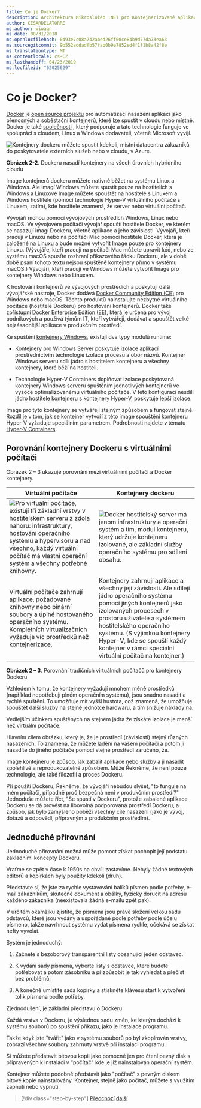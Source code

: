 ```yaml
---
title: Co je Docker?
description: Architektura Mikroslužeb .NET pro Kontejnerizované aplikace .NET | Co je Docker?
author: CESARDELATORRE
ms.author: wiwagn
ms.date: 08/31/2018
ms.openlocfilehash: 0493e7c08a742abed26ff00ce84b9d77da73ea63
ms.sourcegitcommit: 9b552addadfb57fab0b9e7852ed4f1f1b8a42f8e
ms.translationtype: MT
ms.contentlocale: cs-CZ
ms.lasthandoff: 04/23/2019
ms.locfileid: "62025629"
---
```

# <a name="what-is-docker"></a>Co je Docker?

[Docker](https://www.docker.com/) je [open source projektu](https://github.com/docker/docker) pro automatizaci nasazení aplikací jako přenosných a soběstační kontejnerů, které lze spustit v cloudu nebo místně. Docker je také [společnosti](https://www.docker.com/) , který podporuje a tato technologie funguje ve spolupráci s cloudem, Linux a Windows dodavateli, včetně Microsoft vyvíjí.

![Kontejnery dockeru můžete spustit kdekoli, místní datacentra zákazníků do poskytovatele externích služeb nebo v cloudu, v Azure.](./media/image2.png)

**Obrázek 2-2**. Dockeru nasadí kontejnery na všech úrovních hybridního cloudu

Image kontejnerů dockeru můžete nativně běžet na systému Linux a Windows. Ale imagí Windows můžete spustit pouze na hostitelích s Windows a Linuxové Image můžete spouštět na hostitelé s Linuxem a Windows hostitele (pomocí technologie Hyper-V virtuálního počítače s Linuxem, zatím), kde hostitele znamená, že server nebo virtuální počítač.

Vývojáři mohou pomocí vývojových prostředích Windows, Linux nebo macOS. Ve vývojovém počítači vývojář spouští hostitele Docker, ve kterém se nasazují imagí Dockeru, včetně aplikace a jeho závislosti. Vývojáři, kteří pracují v Linuxu nebo na počítači Mac pomocí hostitele Docker, která je založené na Linuxu a bude možné vytvořit Image pouze pro kontejnery Linuxu. (Vývojáře, kteří pracují na počítači Mac můžete upravit kód, nebo ze systému macOS spusťte rozhraní příkazového řádku Dockeru, ale v době době psaní tohoto textu nejsou spuštěné kontejnery přímo v systému macOS.) Vývojáři, kteří pracují ve Windows můžete vytvořit Image pro kontejnery Windows nebo Linuxem.

K hostování kontejnerů ve vývojových prostředích a poskytují další vývojářské nástroje, Docker dodává [Docker Community Edition (CE)](https://www.docker.com/community-edition) pro Windows nebo macOS. Těchto produktů nainstalujte nezbytné virtuálního počítače (hostitele Dockeru) pro hostování kontejnerů. Docker také zpřístupní [Docker Enterprise Edition (EE)](https://www.docker.com/enterprise-edition), která je určená pro vývoj podnikových a používá týmům IT, kteří vytvářejí, dodávat a spouštět velké nejzásadnější aplikace v produkčním prostředí.

Ke spuštění [kontejnery Windows](/virtualization/windowscontainers/about/), existují dva typy modulů runtime:

- Kontejnery pro Windows Server poskytuje izolace aplikací prostřednictvím technologie izolace procesu a obor názvů. Kontejner Windows serveru sdílí jádro s hostitelem kontejneru a všechny kontejnery, které běží na hostiteli.

- Technologie Hyper-V Containers doplňovat izolace poskytovaná kontejnery Windows serveru spuštěním jednotlivých kontejnerů ve vysoce optimalizovanému virtuálního počítače. V této konfiguraci nesdílí jádro hostitele kontejneru s kontejnery Hyper-V, poskytuje lepší izolace.

Image pro tyto kontejnery se vytvářejí stejným způsobem a fungovat stejně. Rozdíl je v tom, jak se kontejner vytvoří z této image spouštění kontejneru Hyper-V vyžaduje speciálním parametrem. Podrobnosti najdete v tématu [Hyper-V Containers](https://docs.microsoft.com/virtualization/windowscontainers/manage-containers/hyperv-container).

## <a name="comparing-docker-containers-with-virtual-machines"></a>Porovnání kontejnery Dockeru s virtuálními počítači

Obrázek 2 – 3 ukazuje porovnání mezi virtuálními počítači a Docker kontejnery.

| Virtuální počítače | Kontejnery dockeru |
| -----------------| ------------------|
|![Pro virtuální počítače, existují tři základní vrstvy v hostitelském serveru z zdola nahoru: infrastruktury, hostování operačního systému a hypervisoru a nad všechno, každý virtuální počítač má vlastní operační systém a všechny potřebné knihovny.](./media/image3.png)|![Docker hostitelský server má jenom infrastruktury a operační systém a tím, modul kontejneru, který udržuje kontejneru izolované, ale základní služby operačního systému pro sdílení obsahu.](./media/image4.png)|
|Virtuální počítače zahrnují aplikace, požadované knihovny nebo binární soubory a úplné hostovaného operačního systému. Kompletních virtualizačních vyžaduje víc prostředků než kontejnerizace. | Kontejnery zahrnují aplikace a všechny její závislosti. Ale sdílejí jádro operačního systému pomocí jiných kontejnerů jako izolovaných procesech v prostoru uživatele a systémem hostitelského operačního systému. (S výjimkou kontejnery Hyper-V, kde se spouští každý kontejner v rámci speciální virtuální počítač na kontejner.) |

**Obrázek 2 – 3**. Porovnání tradičních virtuálních počítačů pro kontejnery Dockeru

Vzhledem k tomu, že kontejnery vyžadují mnohem méně prostředků (například nepotřebují plném operačním systému), jsou snadno nasadit a rychlé spuštění. To umožňuje mít vyšší hustota, což znamená, že umožňuje spouštět další služby na stejné jednotce hardwaru, a tím snižuje náklady na.

Vedlejším účinkem spuštěných na stejném jádra že získáte izolace je menší než virtuální počítače.

Hlavním cílem obrázku, který je, že je prostředí (závislosti) stejný různých nasazeních. To znamená, že můžete ladění na vašem počítači a potom ji nasadíte do jiného počítače pomocí stejné prostředí zaručeno, že.

Image kontejneru je způsob, jak zabalit aplikace nebo služby a ji nasadit spolehlivé a reprodukovatelné způsobem. Může Řekněme, že není pouze technologie, ale také filozofií a proces Dockeru.

Při použití Dockeru, Řekněme, že vývojáři nebudou slyšet, "to funguje na mém počítači, případně proč bezpečná není v produkčním prostředí?" Jednoduše můžete říct, "Se spustí v Dockeru", protože zabalené aplikace Dockeru se dá provést na libovolná podporovaná prostředí Dockeru, a způsob, jak bylo zamýšleno poběží všechny cíle nasazení (jako je vývoj, dotazů a odpovědí, přípravným a produkčním prostředím).

## <a name="a-simple-analogy"></a>Jednoduché přirovnání

Jednoduché přirovnání možná může pomoct získat pochopit její podstatu základními koncepty Dockeru.

Vraťme se zpět v čase k 1950s na chvíli zastavíme. Nebyly žádné textových editorů a kopírkách byly použity kdekoli (druh).

Představte si, že jste za rychle vystavování balíků písmen podle potřeby, e-mail zákazníkům, skutečné dokument a obálky, fyzicky doručit na adresu každého zákazníka (neexistovala žádná e-mailu zpět pak).

V určitém okamžiku zjistíte, že písmena jsou právě složení velkou sadu odstavců, které jsou vydány a uspořádané podle potřeby podle účelu písmeno, takže navrhnout systému vydat písmena rychle, očekává se získat hefty vyvolat.

Systém je jednoduchý:

1. Začnete s bezoborový transparentní listy obsahující jeden odstavec.

2. K vydání sady písmena, vyberte listy s odstavce, které budete potřebovat a potom zásobníku a přizpůsobit je tak vyhledat a přečíst bez problémů.

3. A konečně umístíte sada kopírky a stiskněte klávesu start k vytvoření tolik písmena podle potřeby.

Zjednodušení, je základní představu o Dockeru.

Každá vrstva v Dockeru, je výslednou sadu změn, ke kterým dochází k systému souborů po spuštění příkazu, jako je instalace programu.

Takže když jste "tvářit" jako v systému souborů po byl zkopírován vrstvy, zobrazí všechny soubory zahrnuty vrstvě při instalaci programu.

Si můžete představit bitovou kopii jako pomocné jen pro čtení pevný disk s připravených k instalaci v "počítač" kde je již nainstalován operační systém.

Kontejner můžete podobně představit jako "počítač" s pevným diskem bitové kopie nainstalovány. Kontejner, stejně jako počítač, můžete s využitím zapnutí nebo vypnutí.

>[!div class="step-by-step"]
>[Předchozí](index.md)
>[další](docker-terminology.md)